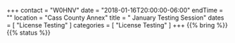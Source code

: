 +++
contact = "W0HNV"
date = "2018-01-16T20:00:00-06:00"
endTime = ""
location = "Cass County Annex"
title = " January Testing Session"
dates = [ "License Testing" ]
categories = [ "License Testing" ]
+++
{{% bring %}}
{{% status %}}

